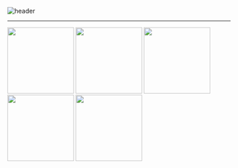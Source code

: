 ![header](https://capsule-render.vercel.app/api?type=waving&color=0:6C0000,100:0038B9&height=120&section=header&text=👋%20Hi%20🔮%20Script%20Sorcerers!&fontSize=50&fontColor=F5F5DC&fontAlignY=55&animation=fadeIn&desc=🕹️%20"Compiling..."&descSize=17&descAlign=50&descAlignY=87)
<hr/>
<div>
  <img src="https://media1.giphy.com/media/v1.Y2lkPTc5MGI3NjExeXF4dmdoMGE3ZGd0eTZ0ajMwMXpnM3QyZWx1ZzdxdHdrdTV3OGt2aSZlcD12MV9pbnRlcm5hbF9naWZfYnlfaWQmY3Q9Zw/uc5MflHC74LfBUlPmu/giphy.gif" width="150" height="150"/>
  <img src="https://media1.giphy.com/media/v1.Y2lkPTc5MGI3NjExeXF4dmdoMGE3ZGd0eTZ0ajMwMXpnM3QyZWx1ZzdxdHdrdTV3OGt2aSZlcD12MV9pbnRlcm5hbF9naWZfYnlfaWQmY3Q9Zw/uc5MflHC74LfBUlPmu/giphy.gif" width="150" height="150"/>
  <img src="https://media1.giphy.com/media/v1.Y2lkPTc5MGI3NjExeXF4dmdoMGE3ZGd0eTZ0ajMwMXpnM3QyZWx1ZzdxdHdrdTV3OGt2aSZlcD12MV9pbnRlcm5hbF9naWZfYnlfaWQmY3Q9Zw/uc5MflHC74LfBUlPmu/giphy.gif" width="150" height="150"/>
  <img src="https://media1.giphy.com/media/v1.Y2lkPTc5MGI3NjExeXF4dmdoMGE3ZGd0eTZ0ajMwMXpnM3QyZWx1ZzdxdHdrdTV3OGt2aSZlcD12MV9pbnRlcm5hbF9naWZfYnlfaWQmY3Q9Zw/uc5MflHC74LfBUlPmu/giphy.gif" width="150" height="150"/>
  <img src="https://media1.giphy.com/media/v1.Y2lkPTc5MGI3NjExeXF4dmdoMGE3ZGd0eTZ0ajMwMXpnM3QyZWx1ZzdxdHdrdTV3OGt2aSZlcD12MV9pbnRlcm5hbF9naWZfYnlfaWQmY3Q9Zw/uc5MflHC74LfBUlPmu/giphy.gif" width="150" height="150"/>
</div>
